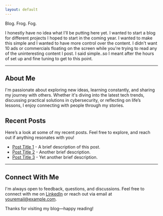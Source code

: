 ```yaml
---
layout: default
---
```


Blog. Frog. Fog.

  
I honestly have no idea what I'll be putting here yet. I wanted to start a blog for different projects I hoped to start in the coming year. I wanted to make this simple and I wanted to have more control over the content. I didn't want 10 ads or commercials floating on the screen while you're trying to read any of the uninteresting content I post. I said simple..so I meant after the hours of set up and fine tuning to get to this point. 

---

## About Me

I'm passionate about exploring new ideas, learning constantly, and sharing my journey with others. Whether it's diving into the latest tech trends, discussing practical solutions in cybersecurity, or reflecting on life’s lessons, I enjoy connecting with people through my stories.

## Recent Posts

Here’s a look at some of my recent posts. Feel free to explore, and reach out if anything resonates with you!

- [Post Title 1](./_posts/2024-11-08-post-title-1.md) - A brief description of this post.
- [Post Title 2](./_posts/2024-10-20-post-title-2.md) - Another brief description.
- [Post Title 3](./_posts/2024-09-15-post-title-3.md) - Yet another brief description.

---

## Connect With Me

I'm always open to feedback, questions, and discussions. Feel free to connect with me on [LinkedIn](https://www.linkedin.com/in/your-profile) or reach out via email at [youremail@example.com](mailto:youremail@example.com).

Thanks for visiting my blog—happy reading!
